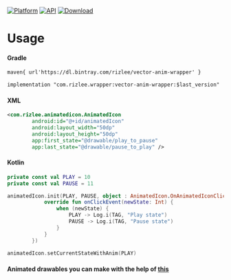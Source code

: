 [![Platform](https://img.shields.io/badge/platform-Android-yellow.svg)](https://www.android.com)
[![API](https://img.shields.io/badge/API-21%2B-brightgreen.svg?style=flat)](https://android-arsenal.com/api?level=21)
[![Download](https://api.bintray.com/packages/rizlee/vector-anim-wrapper/vector-anim-wrapper/images/download.svg?version=1.0.1)](https://bintray.com/rizlee/vector-anim-wrapper/vector-anim-wrapper/1.0.1/link)

# Usage
#### Gradle
```xml
maven{ url'https://dl.bintray.com/rizlee/vector-anim-wrapper' }

implementation "com.rizlee.wrapper:vector-anim-wrapper:$last_version"
```

#### XML
```xml
<com.rizlee.animatedicon.AnimatedIcon
        android:id="@+id/animatedIcon"
        android:layout_width="50dp"
        android:layout_height="50dp"
        app:first_state="@drawable/play_to_pause"
        app:last_state="@drawable/pause_to_play" />
```

#### Kotlin
```kotlin
private const val PLAY = 10
private const val PAUSE = 11

animatedIcon.init(PLAY, PAUSE, object : AnimatedIcon.OnAnimatedIconClickListener {
            override fun onClickEvent(newState: Int) {
                when (newState) {
                    PLAY -> Log.i(TAG, "Play state")
                    PAUSE -> Log.i(TAG, "Pause state")
                }
            }
        })
        
animatedIcon.setCurrentStateWithAnim(PLAY)
```

#### Animated drawables you can make with the help of [this](https://shapeshifter.design/)
